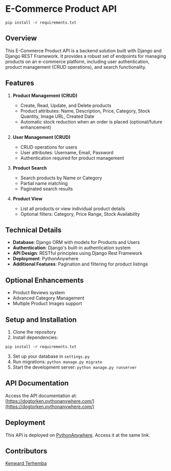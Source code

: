 # E-Commerce Product API

```
pip install -r requirements.txt
```

## Overview

This E-Commerce Product API is a backend solution built with Django and Django REST Framework. It provides a robust set of endpoints for managing products on an e-commerce platform, including user authentication, product management (CRUD operations), and search functionality.

## Features

1. **Product Management (CRUD)**
   - Create, Read, Update, and Delete products
   - Product attributes: Name, Description, Price, Category, Stock Quantity, Image URL, Created Date
   - Automatic stock reduction when an order is placed (optional/future enhancement)

2. **User Management (CRUD)**
   - CRUD operations for users
   - User attributes: Username, Email, Password
   - Authentication required for product management

3. **Product Search**
   - Search products by Name or Category
   - Partial name matching
   - Paginated search results

4. **Product View**
   - List all products or view individual product details
   - Optional filters: Category, Price Range, Stock Availability

## Technical Details

- **Database**: Django ORM with models for Products and Users
- **Authentication**: Django's built-in authentication system
- **API Design**: RESTful principles using Django Rest Framework
- **Deployment**: PythonAnywhere
- **Additional Features**: Pagination and filtering for product listings

## Optional Enhancements

- Product Reviews system
- Advanced Category Management
- Multiple Product Images support

## Setup and Installation

1. Clone the repository
2. Install dependencies: 
```
pip install -r requirements.txt
```
3. Set up your database in `settings.py`
4. Run migrations: `python manage.py migrate`
5. Start the development server: `python manage.py runserver`

## API Documentation

Access the API documentation at: [https://dogtorken.pythonanywhere.com/](https://dogtorken.pythonanywhere.com/)

## Deployment

This API is deployed on [PythonAnywhere](https://dogtorken.pythonanywhere.com/). Access it at the same link.

## Contributors

[Kenward Terhemba](https://github.com/Kenward-dev)
